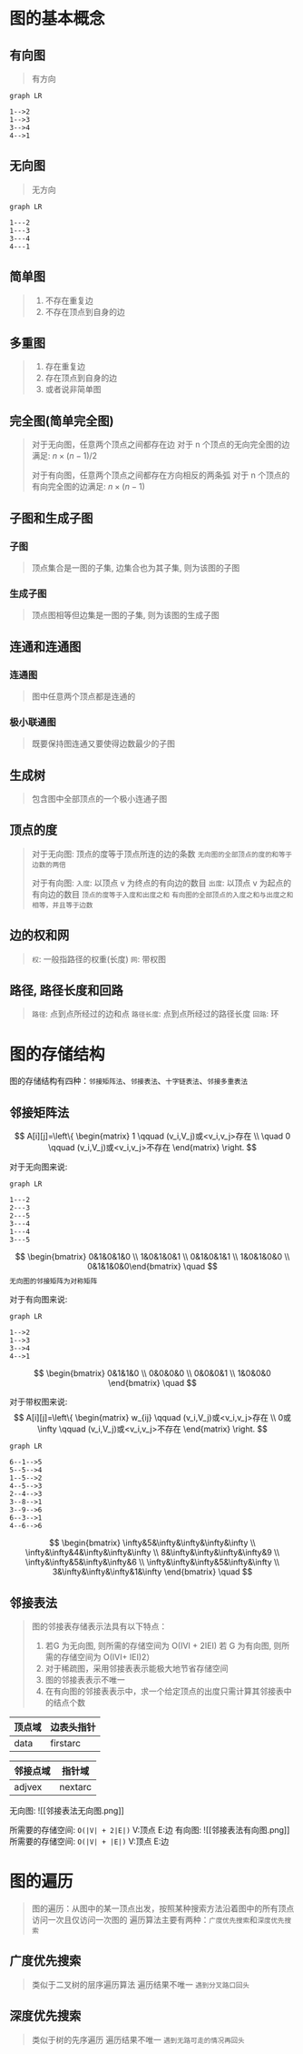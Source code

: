 # 图的基本概念

## 有向图
>有方向
```mermaid
graph LR

1-->2
1-->3
3-->4
4-->1
```

## 无向图
>无方向
```mermaid
graph LR

1---2
1---3
3---4
4---1
```

## 简单图
> 1) 不存在重复边
> 2) 不存在顶点到自身的边 
## 多重图
> 1) 存在重复边
> 2) 存在顶点到自身的边
> 3) 或者说非简单图

## 完全图(简单完全图)
>对于无向图，任意两个顶点之间都存在边
>对于 n 个顶点的无向完全图的边满足: $n\times(n-1)/2$
>
>对于有向图，任意两个顶点之间都存在方向相反的两条弧
>对于 n 个顶点的有向完全图的边满足: $n\times(n-1)$

## 子图和生成子图
### 子图
>顶点集合是一图的子集, 边集合也为其子集, 则为该图的子图
### 生成子图
>顶点图相等但边集是一图的子集, 则为该图的生成子图

## 连通和连通图
### 连通图
>图中任意两个顶点都是连通的
### 极小联通图
>既要保持图连通又要使得边数最少的子图
## 生成树
>包含图中全部顶点的一个极小连通子图

## 顶点的度
>对于无向图: 顶点的度等于顶点所连的边的条数
>`无向图的全部顶点的度的和等于边数的两倍`
>
>对于有向图:
>`入度`: 以顶点 v 为终点的有向边的数目
>`出度`: 以顶点 v 为起点的有向边的数目
>`顶点的度等于入度和出度之和`
>`有向图的全部顶点的入度之和与出度之和相等，并且等于边数`

## 边的权和网
>`权`: 一般指路径的权重(长度)
>`网`: 带权图

## 路径, 路径长度和回路
>`路径`: 点到点所经过的边和点
>`路径长度`: 点到点所经过的路径长度
>`回路`: 环

# 图的存储结构
图的存储结构有四种：`邻接矩阵法`、`邻接表法`、`十字链表法`、`邻接多重表法`
## 邻接矩阵法
$$
A[i][j]=\left\{ \begin{matrix} 1 \qquad (v_i,V_j)或<v_i,v_j>存在 \\ \quad 0 \qquad (v_i,V_j)或<v_i,v_j>不存在 \end{matrix} \right. 
$$

对于无向图来说: 
```mermaid
graph LR

1---2
2---3
2---5
3---4
1---4
3---5
```
$$
\begin{bmatrix} 0&1&0&1&0  \\ 1&0&1&0&1 \\ 0&1&0&1&1 \\ 1&0&1&0&0 \\ 0&1&1&0&0\end{bmatrix} \quad
$$
`无向图的邻接矩阵为对称矩阵`

对于有向图来说: 
```mermaid
graph LR

1-->2
1-->3
3-->4
4-->1
```
$$
\begin{bmatrix} 0&1&1&0  \\ 0&0&0&0 \\ 0&0&0&1 \\ 1&0&0&0 \end{bmatrix} \quad
$$

对于带权图来说: 
$$
A[i][j]=\left\{ \begin{matrix} w_{ij} \qquad (v_i,V_j)或<v_i,v_j>存在 \\  0或\infty \qquad (v_i,V_j)或<v_i,v_j>不存在 \end{matrix} \right. 
$$
```mermaid
graph LR

6--1-->5
5--5-->4
1--5-->2
4--5-->3
2--4-->3
3--8-->1
3--9-->6
6--3-->1
4--6-->6
```


$$
\begin{bmatrix} \infty&5&\infty&\infty&\infty&\infty  \\ \infty&\infty&4&\infty&\infty&\infty  \\ 8&\infty&\infty&\infty&\infty&9 \\ \infty&\infty&5&\infty&\infty&6 \\ \infty&\infty&\infty&5&\infty&\infty \\ 3&\infty&\infty&\infty&1&\infty \end{bmatrix} \quad
$$ 
## 邻接表法
>图的邻接表存储表示法具有以下特点：
>1)  若G 为无向图, 则所需的存储空间为 O(IVI + 2IEI)
>若 G 为有向图, 则所需的存储空间为 O(IVI+ IEI)2）
>2) 对于稀疏图，采用邻接表表示能极大地节省存储空间
>3) 图的邻接表表示不唯一
>4) 在有向图的邻接表表示中，求一个给定顶点的出度只需计算其邻接表中的结点个数

| 顶点域 | 边表头指针 |
| ---- | ---- |
| data | firstarc |

| 邻接点域 | 指针域 |
| ---- | ---- |
| adjvex | nextarc |
无向图:
![[邻接表法无向图.png]]

所需要的存储空间: `O(|V| + 2|E|)` V:顶点 E:边
有向图:
![[邻接表法有向图.png]]所需要的存储空间: `O(|V| + |E|)` V:顶点 E:边

# 图的遍历
>图的遍历：从图中的某一顶点出发，按照某种搜索方法沿着图中的所有顶点访问一次且仅访问一次图的
>遍历算法主要有两种：`广度优先搜索`和`深度优先搜索`

## 广度优先搜索
>类似于二叉树的层序遍历算法
>遍历结果不唯一
>`遇到分叉路口回头`

## 深度优先搜索
>类似于树的先序遍历
>遍历结果不唯一
>`遇到无路可走的情况再回头`

